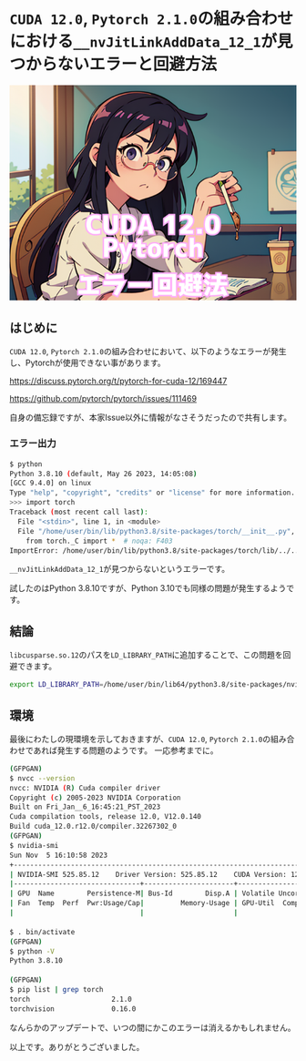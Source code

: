 # `CUDA 12.0`, `Pytorch 2.1.0`の組み合わせにおける`__nvJitLinkAddData_12_1`が見つからないエラーと回避方法

![](https://raw.githubusercontent.com/yKesamaru/cuda120_torch_121_error/master/assets/eye_catch.png)

## はじめに
`CUDA 12.0`, `Pytorch 2.1.0`の組み合わせにおいて、以下のようなエラーが発生し、Pytorchが使用できない事があります。

https://discuss.pytorch.org/t/pytorch-for-cuda-12/169447

https://github.com/pytorch/pytorch/issues/111469

自身の備忘録ですが、本家Issue以外に情報がなさそうだったので共有します。

### エラー出力
```bash
$ python
Python 3.8.10 (default, May 26 2023, 14:05:08) 
[GCC 9.4.0] on linux
Type "help", "copyright", "credits" or "license" for more information.
>>> import torch
Traceback (most recent call last):
  File "<stdin>", line 1, in <module>
  File "/home/user/bin/lib/python3.8/site-packages/torch/__init__.py", line 235, in <module>
    from torch._C import *  # noqa: F403
ImportError: /home/user/bin/lib/python3.8/site-packages/torch/lib/../../nvidia/cusparse/lib/libcusparse.so.12: undefined symbol: __nvJitLinkAddData_12_1, version libnvJitLink.so.12
```

`__nvJitLinkAddData_12_1`が見つからないというエラーです。

試したのはPython 3.8.10ですが、Python 3.10でも同様の問題が発生するようです。

## 結論
`libcusparse.so.12`のパスを`LD_LIBRARY_PATH`に追加することで、この問題を回避できます。
```bash
export LD_LIBRARY_PATH=/home/user/bin/lib64/python3.8/site-packages/nvidia/nvjitlink/lib:$LD_LIBRARY_PATH
```

## 環境
最後にわたしの現環境を示しておきますが、`CUDA 12.0`, `Pytorch 2.1.0`の組み合わせであれば発生する問題のようです。
一応参考までに。

```bash
(GFPGAN) 
$ nvcc --version
nvcc: NVIDIA (R) Cuda compiler driver
Copyright (c) 2005-2023 NVIDIA Corporation
Built on Fri_Jan__6_16:45:21_PST_2023
Cuda compilation tools, release 12.0, V12.0.140
Build cuda_12.0.r12.0/compiler.32267302_0
(GFPGAN) 
$ nvidia-smi
Sun Nov  5 16:10:58 2023       
+-----------------------------------------------------------------------------+
| NVIDIA-SMI 525.85.12    Driver Version: 525.85.12    CUDA Version: 12.0     |
|-------------------------------+----------------------+----------------------+
| GPU  Name        Persistence-M| Bus-Id        Disp.A | Volatile Uncorr. ECC |
| Fan  Temp  Perf  Pwr:Usage/Cap|         Memory-Usage | GPU-Util  Compute M. |
|                               |                      |               MIG M. |
 
$ . bin/activate
(GFPGAN) 
$ python -V
Python 3.8.10

(GFPGAN) 
$ pip list | grep torch
torch                    2.1.0
torchvision              0.16.0
```

なんらかのアップデートで、いつの間にかこのエラーは消えるかもしれません。

以上です。ありがとうございました。

